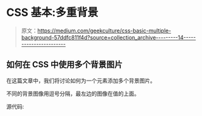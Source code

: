 # CSS 基本:多重背景

> 原文：<https://medium.com/geekculture/css-basic-multiple-background-57ddfc811f4d?source=collection_archive---------14----------------------->

## 如何在 CSS 中使用多个背景图片

在这篇文章中，我们将讨论如何为一个元素添加多个背景图片。

不同的背景图像用逗号分隔，最左边的图像在值的上面。

源代码: